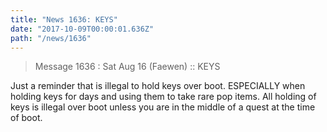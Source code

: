 ```yaml
---
title: "News 1636: KEYS"
date: "2017-10-09T00:00:01.636Z"
path: "/news/1636"
---
```


> Message 1636 : Sat Aug 16 (Faewen)     :: KEYS

Just a reminder that is illegal to hold keys over boot. ESPECIALLY when
holding keys for days and using them to take rare pop items. All holding of
keys is illegal over boot unless you are in the middle of a quest at the time
of boot.